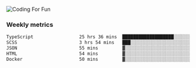![Coding For Fun](https://glitch-art.vercel.app/api/simple?word=<Rise%20/>)

### Weekly metrics

<!--START_SECTION:waka-->

```txt
TypeScript                 25 hrs 36 mins  ███████████████████░░░░░░   75.94 %
SCSS                       3 hrs 54 mins   ███░░░░░░░░░░░░░░░░░░░░░░   11.58 %
JSON                       55 mins         ▓░░░░░░░░░░░░░░░░░░░░░░░░   02.76 %
HTML                       54 mins         ▓░░░░░░░░░░░░░░░░░░░░░░░░   02.70 %
Docker                     50 mins         ▓░░░░░░░░░░░░░░░░░░░░░░░░   02.51 %
```

<!--END_SECTION:waka-->
